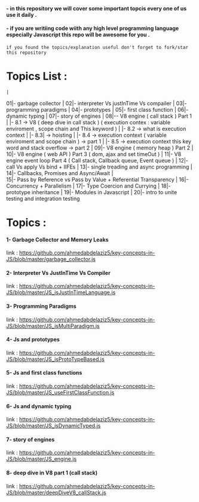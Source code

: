 #### - in this repository we will cover some important topcis every one of us use it daily .
#### - if you are writiing code wiith any high level programming language especially Javascript this repo will be awesome for you .

`if you found the topics/explanation useful don't forget to fork/star this repository` 

# Topics List :
    |
01|- garbage collector
    |
02|- interpreter Vs justInTime Vs compailer 
    |
03|- programming paradigms 
    |
04|- prototypes 
    |
05|- first class function 
    |
06|- dynamic typing 
    |
07|- story of engines 
    |
08|-- V8 engine ( call stack ) Part 1
    |  |- 8.1 -> V8 ( deep dive in call stack ) (  execution contex : variable enviroment , scope chain and This keyword )
    |  |-  8.2 -> what is execution context 
    |  |-  8.3| -> hoisting 
    |  |-  8.4 -> execution context ( variable enviroment and scope chain ) -> part 1 
    |  |-  8.5 -> execution context this key word  and stack overflow -> part 2 
    |
09|- V8 engine ( memory heap ) Part 2
    | 
10|- V8 engine ( web API ) Part 3 ( dom, ajax and set timeOut )
    |
11|- V8 engine event loop Part 4 ( Call stack, Callback queue, Event queue ) 
    |
12|- call Vs apply Vs bind + IIFEs
    |
13|- single treading and async programming 
    |
14|- Callbacks, Promises and Async/Await
    |    
15|- Pass by Reference vs Pass by Value + Referential Transparency
    |
16|- Concurrency + Parallelism
    |
17|- Type Coercion and Currying
    |
18|- prototype inheritance
    |
19|- Modules in Javascript
    |
20|- intro to unite testing and integration testing 

# Topics  :

#### 1- Garbage Collector and Memory Leaks 
link : https://github.com/ahmedabdelaziz5/key-concepts-in-JS/blob/master/garbage_collector.js

#### 2- Interpreter Vs JustInTime Vs Compiler 
link : https://github.com/ahmedabdelaziz5/key-concepts-in-JS/blob/master/JS_isJustInTimeLanguage.js

#### 3- Programming Paradigms 
link : https://github.com/ahmedabdelaziz5/key-concepts-in-JS/blob/master/JS_isMultiParadigm.js

#### 4- Js and prototypes   
link : https://github.com/ahmedabdelaziz5/key-concepts-in-JS/blob/master/JS_isProtoTypeBased.js

#### 5- Js and first class functions 
link : https://github.com/ahmedabdelaziz5/key-concepts-in-JS/blob/master/JS_useFirstClassFunction.js

#### 6- Js and dynamic typing 
link : https://github.com/ahmedabdelaziz5/key-concepts-in-JS/blob/master/JS_isDynamicTyped.js

#### 7- story of engines 
link : https://github.com/ahmedabdelaziz5/key-concepts-in-JS/blob/master/JS_engine.js

#### 8- deep dive in V8 part 1 (call stack)
link : https://github.com/ahmedabdelaziz5/key-concepts-in-JS/blob/master/deepDiveV8_callStack.js